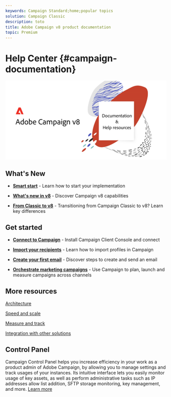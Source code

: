 ```yaml
---
keywords: Campaign Standard;home;popular topics
solution: Campaign Classic
description: toto
title: Adobe Campaign v8 product documentation
topic: Premium
---
```


# Help Center {#campaign-documentation}

![](assets/ACCv8.png) 

## What's New

* **[Smart start](start/get-started.md)** -  Learn how to start your implementation

* **[What's new in v8](start/whats-new.md)** - Discover Campaign v8 capabilities

* **[From Classic to v8](start/capability-matrix.md)** - Transitioning from Campaign Classic to v8? Learn key differences

## Get started

* **[Connect to Campaign](start/connect.md)** - Install Campaign Client Console and connect

* **[Import your recipients](start/profiles.md)** - Learn how to import profiles in Campaign

* **[Create your first email](start/create-message.md)** - Discover steps to create and send an email

* **[Orchestrate marketing campaigns](start/campaign-management.md)** - Use Campaign to plan, launch and measure campaigns across channels

## More resources

[Architecture](start/architecture.md)

[Speed and scale](start/whats-new.md)

[Measure and track](start/reporting.md)

[Integration with other solutions](start/integration.md)


## Control Panel

Campaign Control Panel helps you increase efficiency in your work as a product admin of Adobe Campaign, by allowing you to manage settings and track usages of your instances. Its intuitive interface lets you easily monitor usage of key assets, as well as perform administrative tasks such as IP addresses allow list addition, SFTP storage monitoring, key management, and more. [Learn more](https://experienceleague.adobe.com/docs/control-panel/using/control-panel-home.html)

